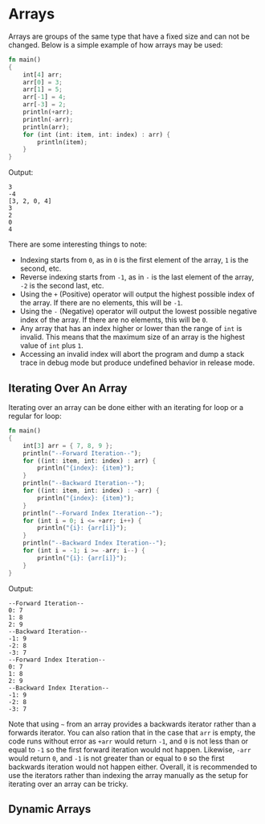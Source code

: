 # Arrays
Arrays are groups of the same type that have a fixed size and can not be changed. Below is a simple example of how arrays may be used:

```rust
fn main()
{
    int[4] arr;
    arr[0] = 3;
    arr[1] = 5;
    arr[-1] = 4;
    arr[-3] = 2;
    println(+arr);
    println(-arr);
    println(arr);
    for (int (int: item, int: index) : arr) {
        println(item);
    }
}
```
Output:
```
3
-4
[3, 2, 0, 4]
3
2
0
4
```

There are some interesting things to note:
* Indexing starts from `0`, as in `0` is the first element of the array, `1` is the second, etc.
* Reverse indexing starts from `-1`, as in `-` is the last element of the array, `-2` is the second last, etc.
* Using the `+` (Positive) operator will output the highest possible index of the array. If there are no elements, this will be `-1`.
* Using the `-` (Negative) operator will output the lowest possible negative index of the array. If there are no elements, this will be `0`.
* Any array that has an index higher or lower than the range of `int` is invalid. This means that the maximum size of an array is the highest value of `int` plus `1`.
* Accessing an invalid index will abort the program and dump a stack trace in debug mode but produce undefined behavior in release mode.

## Iterating Over An Array
Iterating over an array can be done either with an iterating for loop or a regular for loop:

```rust
fn main()
{
    int[3] arr = { 7, 8, 9 };
    println("--Forward Iteration--");
    for ((int: item, int: index) : arr) {
        println("{index}: {item}");
    }
    println("--Backward Iteration--");
    for ((int: item, int: index) : ~arr) {
        println("{index}: {item}");
    }
    println("--Forward Index Iteration--");
    for (int i = 0; i <= +arr; i++) {
        println("{i}: {arr[i]}");
    }
    println("--Backward Index Iteration--");
    for (int i = -1; i >= -arr; i--) {
        println("{i}: {arr[i]}");
    }
}
```
Output:
```
--Forward Iteration--
0: 7
1: 8
2: 9
--Backward Iteration--
-1: 9
-2: 8
-3: 7
--Forward Index Iteration--
0: 7
1: 8
2: 9
--Backward Index Iteration--
-1: 9
-2: 8
-3: 7
```

Note that using `~` from an array provides a backwards iterator rather than a forwards iterator. You can also ration that in the case that `arr` is empty, the code runs without error as `+arr` would return `-1`, and `0` is not less than or equal to `-1` so the first forward iteration would not happen. Likewise, `-arr` would return `0`, and `-1` is not greater than or equal to `0` so the first backwards iteration would not happen either. Overall, it is recommended to use the iterators rather than indexing the array manually as the setup for iterating over an array can be tricky.

## Dynamic Arrays